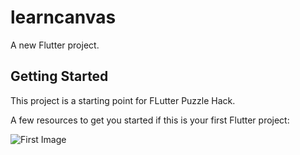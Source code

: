 # learncanvas

A new Flutter project.

## Getting Started

This project is a starting point for FLutter Puzzle Hack.

A few resources to get you started if this is your first Flutter project:


![First Image](https://challengepost-s3-challengepost.netdna-ssl.com/photos/production/software_photos/001/871/480/datas/original.png)
